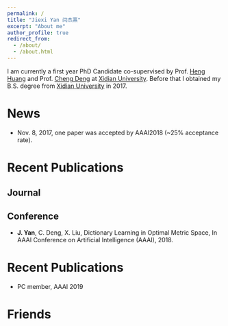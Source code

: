 ```yaml
---
permalink: /
title: "Jiexi Yan 闫杰熹"
excerpt: "About me"
author_profile: true
redirect_from: 
  - /about/
  - /about.html
---
```


I am currently a first year PhD Candidate co-supervised by Prof. [Heng Huang](http://www.pitt.edu/~heh45/) and Prof. [Cheng Deng](http://see.xidian.edu.cn/faculty/chdeng/) at [Xidian University](http://www.xidian.edu.cn/). Before that I obtained my B.S. degree from [Xidian University](http://www.xidian.edu.cn/) in 2017.

News
======
* Nov. 8, 2017, one paper was accepted by AAAI2018 (~25% acceptance rate).

Recent Publications
======


Journal
------

Conference
------
* __J. Yan__, C. Deng, X. Liu, Dictionary Learning in Optimal Metric Space, In AAAI Conference on Artificial Intelligence (AAAI), 2018. 

Recent Publications
======
* PC member, AAAI 2019 

Friends
======

